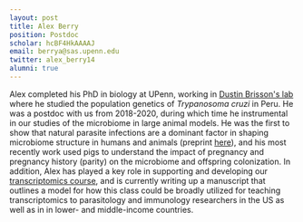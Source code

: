 ```yaml
---
layout: post
title: Alex Berry
position: Postdoc
scholar: hcBF4HkAAAAJ
email: berrya@sas.upenn.edu
twitter: alex_berry14
alumni: true
---
```


Alex completed his PhD in biology at UPenn, working in [Dustin Brisson's lab](https://web.sas.upenn.edu/brisson-lab/) where he studied the population genetics of *Trypanosoma cruzi* in Peru.  He was a postdoc with us from 2018-2020, during which time he instrumental in our studies of the microbiome in large animal models.  He was the first to show that natural parasite infections are a dominant factor in shaping microbiome structure in humans and animals (preprint [here](https://www.biorxiv.org/content/10.1101/2020.01.13.905604v1)), and his most recently work used pigs to understand the impact of pregnancy and pregnancy history (parity) on the microbiome and offspring colonization.  In addition, Alex has played a key role in supporting and developing our [transcriptomics course](http://diytranscriptomics.com/), and is currently writing up a manuscript that outlines a model for how this class could be broadly utilized for teaching transcriptomics to parasitology and immunology researchers in the US as well as in in lower- and middle-income countries. 

